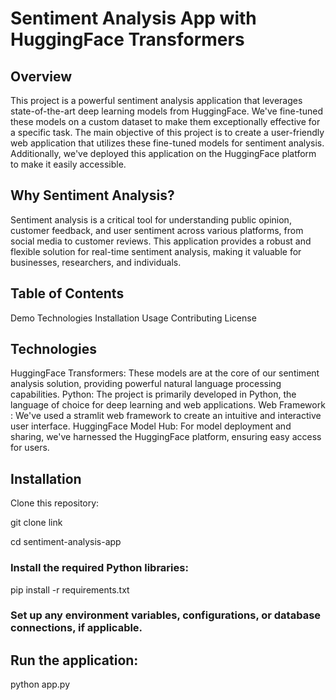 # Sentiment Analysis App with HuggingFace Transformers
## Overview
This project is a powerful sentiment analysis application that leverages state-of-the-art deep learning models from HuggingFace. We've fine-tuned these models on a custom dataset to make them exceptionally effective for a specific task. The main objective of this project is to create a user-friendly web application that utilizes these fine-tuned models for sentiment analysis. Additionally, we've deployed this application on the HuggingFace platform to make it easily accessible.
## Why Sentiment Analysis?

Sentiment analysis is a critical tool for understanding public opinion, customer feedback, and user sentiment across various platforms, from social media to customer reviews. This application provides a robust and flexible solution for real-time sentiment analysis, making it valuable for businesses, researchers, and individuals.
## Table of Contents
Demo
Technologies
Installation
Usage
Contributing
License
## Technologies
HuggingFace Transformers: These models are at the core of our sentiment analysis solution, providing powerful natural language processing capabilities.
Python: The project is primarily developed in Python, the language of choice for deep learning and web applications.
Web Framework : We've used a stramlit web framework to create an intuitive and interactive user interface.
HuggingFace Model Hub: For model deployment and sharing, we've harnessed the HuggingFace platform, ensuring easy access for users.
## Installation
Clone this repository: 

git clone link

 cd sentiment-analysis-app
 
### Install the required Python libraries:
 pip install -r requirements.txt
### Set up any environment variables, configurations, or database connections, if applicable.
## Run the application:
python app.py






